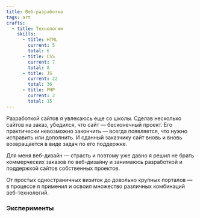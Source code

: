 ```yaml
---
title: Веб-разработка
tags: art
crafts:
  - title: Технологии
    skills:
      - title: HTML
        current: 5
        total: 6
      - title: CSS
        current: 7
        total: 8
      - title: JS
        current: 22
        total: 36
      - title: PHP
        current: 2
        total: 15
---
```


Разработкой сайтов я увлекаюсь еще со школы. Сделав несколько сайтов на заказ, убедился, что сайт — бесконечный проект. Его практически невозможно закончить — всегда появляется, что нужно исправить или дополнить. И сданный заказчику сайт вновь и вновь возвращается в виде задач по его поддержке.

Для меня веб-дизайн — страсть и поэтому уже давно я решил не брать коммерческих заказов по веб-дизайну и занимаюсь разработкой и поддержкой сайтов собственных проектов.

От простых одностраничных визиток до довольно крупных порталов — в процессе я применил и освоил множество различных комбинаций веб-технологий.

### Эксперименты

<my-areas :areas="$site.customData.pages.web" />

<my-area :area="$frontmatter" />